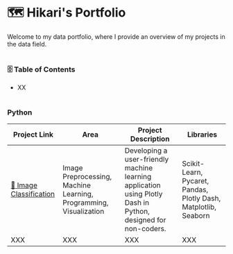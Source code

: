 # :world_map: Hikari's Portfolio
Welcome to my data portfolio, where I provide an overview of my projects in the data field.
# <h3> :file_cabinet: Table of Contents </h3>
- XX

# <h3> Python </h3>
| Project Link | Area | Project Description | Libraries |
|--------------|-----------------|-------|---------------------|
| [ :milky_way: Image Classification](https://github.com/HikariJadeEmpire/THNumber_img_classification-dash_app-) | Image Preprocessing, Machine Learning, Programming, Visualization | Developing a user-friendly machine learning application using Plotly Dash in Python, designed for non-coders.| Scikit-Learn, Pycaret, Pandas, Plotly Dash, Matplotlib, Seaborn |
 | XXX | XXX | XXX | XXX |
